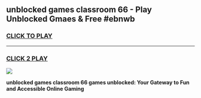 
## unblocked games classroom 66 - Play Unblocked Gmaes & Free #ebnwb
<h3>
<a href="https://news.freeplayer.one?title=unblocked_games_classroom_66&ref=24F">CLICK TO PLAY</a></h3>
<hr>

<h3>
<a href="https://news.freeplayer.one?title=unblocked_games_classroom_66&ref=24F">CLICK 2 PLAY</a>
  
</h3>

<a href="https://news.freeplayer.one?title=unblocked_games_classroom_66&ref=24F/"><img src="https://clearcache.store/games.png"></a>


**unblocked games classroom 66 games unblocked: Your Gateway to Fun and Accessible Online Gaming**
